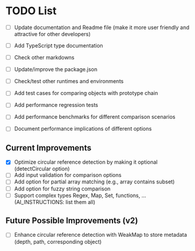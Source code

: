 # TODO List

- [ ] Update documentation and Readme file (make it more user friendly and attractive for other developers)
- [ ] Add TypeScript type documentation
- [ ] Check other markdowns
- [ ] Update/improve the package.json

- [ ] Check/test other runtimes and environments

- [ ] Add test cases for comparing objects with prototype chain

- [ ] Add performance regression tests
- [ ] Add performance benchmarks for different comparison scenarios
- [ ] Document performance implications of different options

## Current Improvements

- [x] Optimize circular reference detection by making it optional (detectCircular option)
- [ ] Add input validation for comparison options
- [ ] Add option for partial array matching (e.g., array contains subset)
- [ ] Add option for fuzzy string comparison
- [ ] Support complex types Regex, Map, Set, functions, ... (AI_INSTRUCTIONS: list them all)

## Future Possible Improvements (v2)

- [ ] Enhance circular reference detection with WeakMap to store metadata (depth, path, corresponding object)
